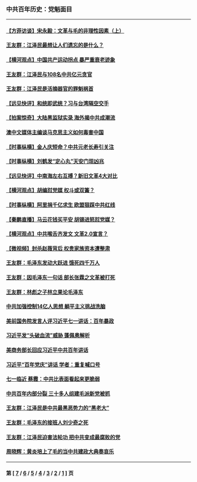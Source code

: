 ### 中共百年历史：党魁面目
---
#### [【方菲访谈】宋永毅：文革与毛的非理性因素（上）](../../pages/nf1176107/n13469956.md?06120430) 
#### [王友群：江泽民最想让人们遗忘的是什么？](../../pages/nf1176107/n13408949.md?06120430) 
#### [【横河观点】中国共产运动拐点 暴严重衰老迹象](../../pages/nf1176107/n13388333.md?06120430) 
#### [王友群：江泽民与108名中共亿元贪官](../../pages/nf1176107/n13352358.md?06120430) 
#### [王友群：江泽民是活摘器官的罪魁祸首](../../pages/nf1176107/n13336903.md?06120430) 
#### [【远见快评】和统即武统？习与台湾隔空交手](../../pages/nf1176107/n13297739.md?06120430) 
#### [【拍案惊奇】大陆黑监狱实录 海外揭中共成潮流](../../pages/nf1176107/n13288853.md?06120430) 
#### [澳中文媒体主编谈马克思主义如何毒害中国](../../pages/nf1176107/n13257387.md?06120430) 
#### [【时事纵横】金人庆短命？中共元老长寿引关注](../../pages/nf1176107/n13217934.md?06120430) 
#### [【时事纵横】刘鹤发“定心丸”天安门现凶兆](../../pages/nf1176107/n13215416.md?06120430) 
#### [【远见快评】中南海左右互搏？新旧文革4大对比](../../pages/nf1176107/n13214745.md?06120430) 
#### [【横河观点】胡编怼党媒 权斗或双簧？](../../pages/nf1176107/n13210864.md?06120430) 
#### [【时事纵横】阿里捐千亿求生 欧盟狠踩中共红线](../../pages/nf1176107/n13206431.md?06120430) 
#### [【秦鹏直播】马云花钱买平安 胡锡进怒怼党媒？](../../pages/nf1176107/n13206392.md?06120430) 
#### [【横河观点】中共喉舌齐发文 文革2.0宣言？](../../pages/nf1176107/n13201248.md?06120430) 
#### [【微视频】封杀赵薇背后 权贵家族资本遭整肃](../../pages/nf1176107/n13197798.md?06120430) 
#### [王友群：毛泽东发动大跃进 饿死四千万人](../../pages/nf1176107/n13177158.md?06120430) 
#### [王友群：因毛泽东一句话 部长张霖之文革被打死](../../pages/nf1176107/n13161711.md?06120430) 
#### [王友群：林彪之子林立果论毛泽东](../../pages/nf1176107/n13128622.md?06120430) 
#### [中共加强控制14亿人思想 躺平主义挑战洗脑](../../pages/nf1176107/n13094299.md?06120430) 
#### [美前国务院发言人评习近平七一讲话：百年暴政](../../pages/nf1176107/n13066986.md?06120430) 
#### [习近平发“头破血流”威胁 蓬佩奥解析](../../pages/nf1176107/n13063604.md?06120430) 
#### [美商务部长回应习近平中共百年讲话](../../pages/nf1176107/n13062903.md?06120430) 
#### [习近平“百年党庆”讲话 学者：重复喊口号](../../pages/nf1176107/n13061411.md?06120430) 
#### [七一临近 蔡霞：中共比表面看起来更脆弱](../../pages/nf1176107/n13056418.md?06120430) 
#### [中共百年内部分裂 三十多人组建毛派新党被抓](../../pages/nf1176107/n13044023.md?06120430) 
#### [王友群：江泽民是中共最黑恶势力的“黑老大”](../../pages/nf1176107/n13022180.md?06120430) 
#### [王友群：毛泽东的接班人刘少奇之死](../../pages/nf1176107/n12991772.md?06120430) 
#### [王友群：江泽民迫害法轮功 把中共变成最腐败的党](../../pages/nf1176107/n12947347.md?06120430) 
#### [周晓辉：黄炎培上了毛的当中共建政大典奏哀乐](../../pages/nf1176107/n12942780.md?06120430) 

---
#### 第 [ [7](./7.md?06120430) / [6](./6.md?06120430) / [5](./5.md?06120430) / [4](./4.md?06120430) / [3](./3.md?06120430) / [2](./2.md?06120430) / [1](./1.md?06120430) ] 页
